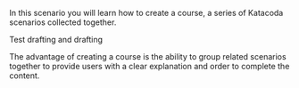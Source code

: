 In this scenario you will learn how to create a course, a series of Katacoda scenarios collected together.

Test drafting and drafting

The advantage of creating a course is the ability to group related scenarios together to provide users with a clear explanation and order to complete the content.
